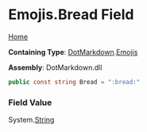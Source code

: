 # Emojis\.Bread Field

[Home](../../../README.md)

**Containing Type**: [DotMarkdown](../../README.md)\.[Emojis](../README.md)

**Assembly**: DotMarkdown\.dll

```csharp
public const string Bread = ":bread:"
```

### Field Value

System\.[String](https://docs.microsoft.com/en-us/dotnet/api/system.string)